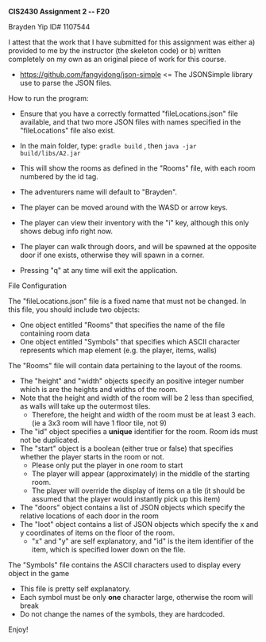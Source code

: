 **CIS2430 Assignment 2 -- F20**

Brayden Yip
ID# 1107544

I attest that the work that I have submitted for this assignment was either a) provided to me by the instructor (the skeleton code)
or b) written completely on my own as an original piece of work for this course.

- https://github.com/fangyidong/json-simple <= The JSONSimple library use to parse the JSON files.

How to run the program:

- Ensure that you have a correctly formatted "fileLocations.json" file available, and that two more JSON files with names specified in the "fileLocations" file also exist.
- In the main folder, type:
`gradle build` , then
`java -jar build/libs/A2.jar`

- This will show the rooms as defined in the "Rooms" file, with each room numbered by the id tag.
- The adventurers name will default to "Brayden".
- The player can be moved around with the WASD or arrow keys.
- The player can view their inventory with the "i" key, although this only shows debug info right now.
- The player can walk through doors, and will be spawned at the opposite door if one exists, otherwise they will spawn in a corner.
- Pressing "q" at any time will exit the application.


File Configuration

The "fileLocations.json" file is a fixed name that must not be changed. In this file, you should include two objects:
- One object entitled "Rooms" that specifies the name of the file containing room data
- One object entitled "Symbols" that specifies which ASCII character represents which map element (e.g. the player, items, walls)

The "Rooms" file will contain data pertaining to the layout of the rooms.
- The "height" and "width" objects specify an positive integer number which is are the heights and widths of the room.
- Note that the height and width of the room will be 2 less than specified, as walls will take up the outermost tiles.
    - Therefore, the height and width of the room must be at least 3 each. (ie a 3x3 room will have 1 floor tile, not 9)
- The "id" object specifies a **unique** identifier for the room. Room ids must not be duplicated.
- The "start" object is a boolean (either true or false) that specifies whether the player starts in the room or not.
    - Please only put the player in one room to start
    - The player will appear (approximately) in the middle of the starting room.
    - The player will override the display of items on a tile (it should be assumed that the player would instantly pick up this item)
- The "doors" object contains a list of JSON objects which specify the relative locations of each door in the room
- The "loot" object contains a list of JSON objects which specify the x and y coordinates of items on the floor of the room.
    - "x" and "y" are self explanatory, and "id" is the item identifier of the item, which is specified lower down on the file.

The "Symbols" file contains the ASCII characters used to display every object in the game
- This file is pretty self explanatory.
- Each symbol must be only **one** character large, otherwise the room will break
- Do not change the names of the symbols, they are hardcoded.


Enjoy!
